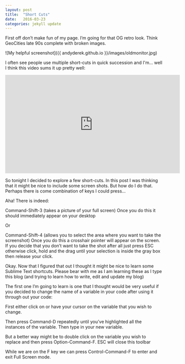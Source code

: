 ```yaml
---
layout: post
title:  "Short Cuts"
date:   2016-03-23 
categories: jekyll update
---
```


First off don’t make fun of my page.  I’m going for that OG retro look.  Think GeoCities late 90s complete with broken images.

![My helpful screenshot]({{ andyderek.github.io }}/images/oldmonitor.jpg)

I often see people use multiple short-cuts in quick succession and I'm... well I think this video sums it up pretty well:

<iframe width="560" height="315" src="https://www.youtube.com/embed/k6m-L8Y1Df8" frameborder="0" allowfullscreen></iframe>

So tonight I decided to explore a few short-cuts.  In this post I was thinking that it might be nice to include some screen shots.  But how do I do that.  Perhaps there is come combination of keys I could press...

Aha!  There is indeed:

Command-Shift-3 (takes a picture of your full screen)
Once you do this it should immediately appear on your desktop

Or

Command-Shift-4 (allows you to select the area where you want to take the screenshot) 
Once you do this a crosshair pointer will appear on the screen. If you decide that you don’t want to take the shot after all just press ESC otherwise click, hold and the drag until your selection is inside the gray box then release your click.

Okay.  Now that I figured that out I thought it might be nice to learn some Sublime Text shortcuts.  Please bear with me as I am learning these as I type this blog (and trying to learn how to write, edit and update my blog)

The first one I’m going to learn is one that I thought would be very useful if you decided to change the name of a variable in your code after using it through out your code:

First either click on or have your cursor on the variable that you wish to change.

Then press Command-D repeatedly until you’ve highlighted all the instances of the variable.  Then type in your new variable. 

But a better way might be to double click on the variable you wish to replace and then press Option-Command-F.   ESC will close this toolbar

While we are on the F key we can press Control-Command-F to enter and exit Full Screen mode. 
 
